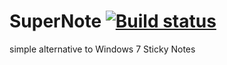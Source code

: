# SuperNote [![Build status](https://ci.appveyor.com/api/projects/status/c07ahakib1yv255j?svg=true)](https://ci.appveyor.com/project/xenoken/supernote)
simple alternative to Windows 7 Sticky Notes
